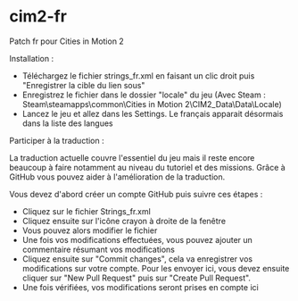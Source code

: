# cim2-fr
Patch fr pour Cities in Motion 2

Installation :
  - Téléchargez le fichier strings_fr.xml en faisant un clic droit puis "Enregistrer la cible du lien sous"
  - Enregistrez le fichier dans le dossier "locale" du jeu
      (Avec Steam : Steam\steamapps\common\Cities in Motion 2\CIM2_Data\Data\Locale)
  - Lancez le jeu et allez dans les Settings. Le français apparait désormais dans la liste des langues


Participer à la traduction :

La traduction actuelle couvre l'essentiel du jeu mais il reste encore beaucoup à faire notamment au niveau du tutoriel et des missions. Grâce à GitHub vous pouvez aider à l'amélioration de la traduction. 

Vous devez d'abord créer un compte GitHub puis suivre ces étapes :
  - Cliquez sur le fichier Strings_fr.xml
  - Cliquez ensuite sur l'icône crayon à droite de la fenêtre
  - Vous pouvez alors modifier le fichier
  - Une fois vos modifications effectuées, vous pouvez ajouter un commentaire résumant vos modifications
  - Cliquez ensuite sur "Commit changes", cela va enregistrer vos modifications sur votre compte. Pour
      les envoyer ici, vous devez ensuite cliquer sur "New Pull Request" puis sur "Create Pull Request".
  - Une fois vérifiées, vos modifications seront prises en compte ici
